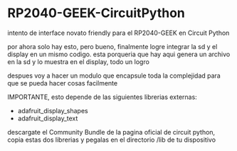 # RP2040-GEEK-CircuitPython
intento de interface novato friendly para el RP2040-GEEK en Circuit Python



por ahora solo hay esto, pero bueno, finalmente logre integrar la sd y el display en un mismo codigo.
esta porqueria que hay aqui genera un archivo en la sd y lo muestra en el display, todo un logro 

despues voy a hacer un modulo que encapsule toda la complejidad para que se pueda hacer cosas facilmente


IMPORTANTE, esto depende de las siguientes librerias externas:

- adafruit_display_shapes
- adafruit_display_text

descargate el Community Bundle de la pagina oficial de circuit python, copia estas dos librerias y pegalas en el directorio /lib de tu dispositivo 
